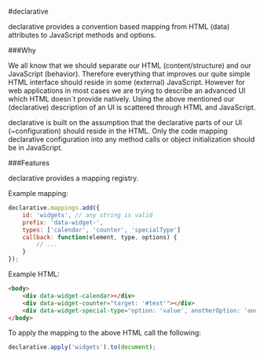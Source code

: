 #declarative

declarative provides a convention based mapping from HTML (data) attributes to JavaScript methods and options.

###Why

We all know that we should separate our HTML (content/structure) and our JavaScript (behavior).
Therefore everything that improves our quite simple HTML interface should reside in some (external) JavaScript.
However for web applications in most cases we are trying to describe an advanced UI which HTML doesn´t provide natively.
Using the above mentioned our (declarative) description of an UI is scattered through HTML and JavaScript.

declarative is built on the assumption that the declarative parts of our UI (~configuration) should reside in the HTML.
Only the code mapping declarative configuration into any method calls or object initialization should be in JavaScript.

###Features

declarative provides a mapping registry.

Example mapping:

```javascript
declarative.mappings.add({
    id: 'widgets', // any string is valid
    prefix: 'data-widget-',
    types: ['calendar', 'counter', 'specialType']
    callback: function(element, type, options) {
        // ...
    }
});
````

Example HTML:

````html
<body>
    <div data-widget-calendar></div>
    <div data-widget-counter="target: '#text'"></div>
    <div data-widget-special-type="option: 'value', anotherOption: 'anotherValue'"></div>
</body>
````

To apply the mapping to the above HTML call the following:

```javascript
declarative.apply('widgets').to(document);
````